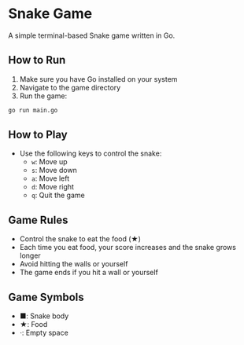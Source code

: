# Snake Game

A simple terminal-based Snake game written in Go.

## How to Run

1. Make sure you have Go installed on your system
2. Navigate to the game directory
3. Run the game:
```bash
go run main.go
```

## How to Play

- Use the following keys to control the snake:
  - `w`: Move up
  - `s`: Move down
  - `a`: Move left
  - `d`: Move right
  - `q`: Quit the game

## Game Rules

- Control the snake to eat the food (★)
- Each time you eat food, your score increases and the snake grows longer
- Avoid hitting the walls or yourself
- The game ends if you hit a wall or yourself

## Game Symbols

- ■: Snake body
- ★: Food
- ·: Empty space 